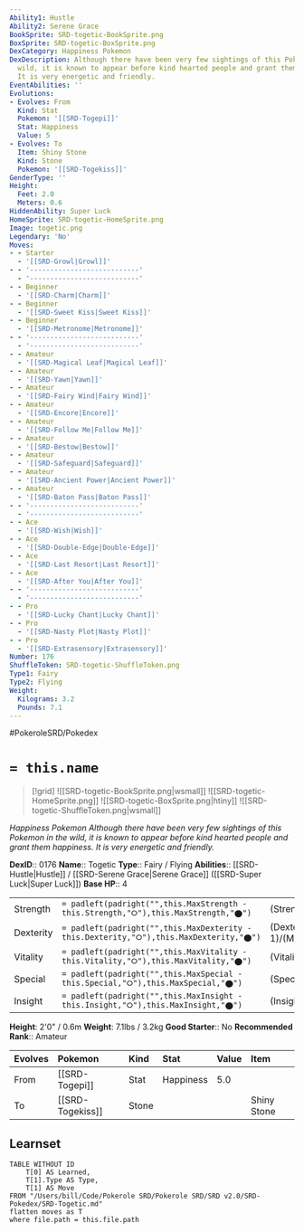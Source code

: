 ```yaml
---
Ability1: Hustle
Ability2: Serene Grace
BookSprite: SRD-togetic-BookSprite.png
BoxSprite: SRD-togetic-BoxSprite.png
DexCategory: Happiness Pokemon
DexDescription: Although there have been very few sightings of this Pokemon in the
  wild, it is known to appear before kind hearted people and grant them happiness.
  It is very energetic and friendly.
EventAbilities: ''
Evolutions:
- Evolves: From
  Kind: Stat
  Pokemon: '[[SRD-Togepi]]'
  Stat: Happiness
  Value: 5
- Evolves: To
  Item: Shiny Stone
  Kind: Stone
  Pokemon: '[[SRD-Togekiss]]'
GenderType: ''
Height:
  Feet: 2.0
  Meters: 0.6
HiddenAbility: Super Luck
HomeSprite: SRD-togetic-HomeSprite.png
Image: togetic.png
Legendary: 'No'
Moves:
- - Starter
  - '[[SRD-Growl|Growl]]'
- - '---------------------------'
  - '---------------------------'
- - Beginner
  - '[[SRD-Charm|Charm]]'
- - Beginner
  - '[[SRD-Sweet Kiss|Sweet Kiss]]'
- - Beginner
  - '[[SRD-Metronome|Metronome]]'
- - '---------------------------'
  - '---------------------------'
- - Amateur
  - '[[SRD-Magical Leaf|Magical Leaf]]'
- - Amateur
  - '[[SRD-Yawn|Yawn]]'
- - Amateur
  - '[[SRD-Fairy Wind|Fairy Wind]]'
- - Amateur
  - '[[SRD-Encore|Encore]]'
- - Amateur
  - '[[SRD-Follow Me|Follow Me]]'
- - Amateur
  - '[[SRD-Bestow|Bestow]]'
- - Amateur
  - '[[SRD-Safeguard|Safeguard]]'
- - Amateur
  - '[[SRD-Ancient Power|Ancient Power]]'
- - Amateur
  - '[[SRD-Baton Pass|Baton Pass]]'
- - '---------------------------'
  - '---------------------------'
- - Ace
  - '[[SRD-Wish|Wish]]'
- - Ace
  - '[[SRD-Double-Edge|Double-Edge]]'
- - Ace
  - '[[SRD-Last Resort|Last Resort]]'
- - Ace
  - '[[SRD-After You|After You]]'
- - '---------------------------'
  - '---------------------------'
- - Pro
  - '[[SRD-Lucky Chant|Lucky Chant]]'
- - Pro
  - '[[SRD-Nasty Plot|Nasty Plot]]'
- - Pro
  - '[[SRD-Extrasensory|Extrasensory]]'
Number: 176
ShuffleToken: SRD-togetic-ShuffleToken.png
Type1: Fairy
Type2: Flying
Weight:
  Kilograms: 3.2
  Pounds: 7.1
---
```


#PokeroleSRD/Pokedex

# `= this.name`

> [!grid]
> ![[SRD-togetic-BookSprite.png|wsmall]]
> ![[SRD-togetic-HomeSprite.png]]
> ![[SRD-togetic-BoxSprite.png|htiny]]
> ![[SRD-togetic-ShuffleToken.png|wsmall]]


*Happiness Pokemon*
*Although there have been very few sightings of this Pokemon in the wild, it is known to appear before kind hearted people and grant them happiness. It is very energetic and friendly.*

**DexID**:: 0176
**Name**:: Togetic
**Type**:: Fairy / Flying
**Abilities**:: [[SRD-Hustle|Hustle]] / [[SRD-Serene Grace|Serene Grace]] ([[SRD-Super Luck|Super Luck]])
**Base HP**:: 4

|           |                                                                                        |                                          |
| --------- | -------------------------------------------------------------------------------------- | ---------------------------------------- |
| Strength  | `= padleft(padright("",this.MaxStrength - this.Strength,"⭘"),this.MaxStrength,"⬤")`    | (Strength::1)/(MaxStrength::3)   |
| Dexterity | `= padleft(padright("",this.MaxDexterity - this.Dexterity,"⭘"),this.MaxDexterity,"⬤")` | (Dexterity:: 1)/(MaxDexterity::3) |
| Vitality  | `= padleft(padright("",this.MaxVitality - this.Vitality,"⭘"),this.MaxVitality,"⬤")`    | (Vitality::2)/(MaxVitality::5)   |
| Special   | `= padleft(padright("",this.MaxSpecial - this.Special,"⭘"),this.MaxSpecial,"⬤")`       | (Special::2)/(MaxSpecial::5)     |
| Insight   | `= padleft(padright("",this.MaxInsight - this.Insight,"⭘"),this.MaxInsight,"⬤")`       | (Insight::3)/(MaxInsight::6)     |

**Height**: 2'0" / 0.6m
**Weight**: 7.1lbs / 3.2kg
**Good Starter**:: No
**Recommended Rank**:: Amateur

| Evolves   | Pokemon          | Kind   | Stat      | Value   | Item        |
|:----------|:-----------------|:-------|:----------|:--------|:------------|
| From      | [[SRD-Togepi]]   | Stat   | Happiness | 5.0     |             |
| To        | [[SRD-Togekiss]] | Stone  |           |         | Shiny Stone |

## Learnset

```dataview
TABLE WITHOUT ID
    T[0] AS Learned,
    T[1].Type AS Type,
    T[1] AS Move
FROM "/Users/bill/Code/Pokerole SRD/Pokerole SRD/SRD v2.0/SRD-Pokedex/SRD-Togetic.md"
flatten moves as T
where file.path = this.file.path
```
